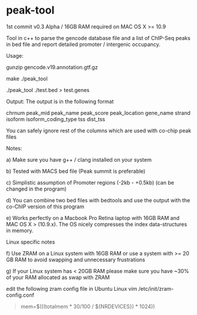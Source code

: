 # peak-tool
1st commit v0.3 Alpha / 16GB RAM required on MAC OS X >= 10.9

Tool in c++ to parse the gencode database file and a list of ChIP-Seq peaks in bed file and report detailed promoter / intergenic occupancy.

Usage:

gunzip gencode.v19.annotation.gtf.gz 

make ./peak_tool 

./peak_tool ./test.bed > test.genes

Output: The output is in the following format

chrnum peak_mid peak_name peak_score peak_location gene_name strand isoform isoform_coding_type tss dist_tss

You can safely ignore rest of the columns which are used with co-chip peak files


Notes:

a) Make sure you have g++ / clang installed on your system 

b) Tested with MACS bed file (Peak summit is preferable)

c) Simplistic assumption of Promoter regions (-2kb - +0.5kb) (can be changed in the program)

d) You can combine two bed files with bedtools and use the output with the co-ChIP version of this program

e) Works perfectly on a Macbook Pro Retina laptop with 16GB RAM and MAC OS X > (10.9.x).
   The OS nicely compresses the index data-structures in memory.

Linux specific notes

f) Use ZRAM on a Linux system with 16GB RAM or use a system with >= 20 GB RAM to avoid swapping and unnecessary frustrations

g) If your Linux system has < 20GB RAM please make sure you have ~30% of your RAM allocated as swap with ZRAM

edit the following zram config file in Ubuntu Linux
vim /etc/init/zram-config.conf
> mem=$(((totalmem * 30/100 / ${NRDEVICES}) * 1024))



